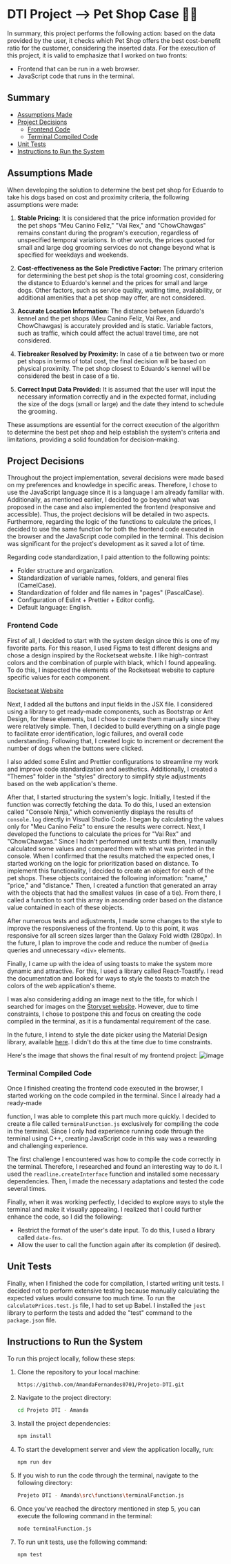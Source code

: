 # DTI Project --> Pet Shop Case 🐶🐾

In summary, this project performs the following action: based on the data provided by the user, it checks which Pet Shop offers the best cost-benefit ratio for the customer, considering the inserted data. For the execution of this project, it is valid to emphasize that I worked on two fronts:

- Frontend that can be run in a web browser.
- JavaScript code that runs in the terminal.

## Summary
- [Assumptions Made](#assumptions-made)
- [Project Decisions](#project-decisions)
  - [Frontend Code](#frontend-code)
  - [Terminal Compiled Code](#terminal-compiled-code)
- [Unit Tests](#unit-tests)
- [Instructions to Run the System](#instructions-to-run-the-system)

## Assumptions Made

When developing the solution to determine the best pet shop for Eduardo to take his dogs based on cost and proximity criteria, the following assumptions were made:

1. **Stable Pricing:** It is considered that the price information provided for the pet shops "Meu Canino Feliz," "Vai Rex," and "ChowChawgas" remains constant during the program's execution, regardless of unspecified temporal variations. In other words, the prices quoted for small and large dog grooming services do not change beyond what is specified for weekdays and weekends.

2. **Cost-effectiveness as the Sole Predictive Factor:** The primary criterion for determining the best pet shop is the total grooming cost, considering the distance to Eduardo's kennel and the prices for small and large dogs. Other factors, such as service quality, waiting time, availability, or additional amenities that a pet shop may offer, are not considered.

3. **Accurate Location Information:** The distance between Eduardo's kennel and the pet shops (Meu Canino Feliz, Vai Rex, and ChowChawgas) is accurately provided and is static. Variable factors, such as traffic, which could affect the actual travel time, are not considered.

4. **Tiebreaker Resolved by Proximity:** In case of a tie between two or more pet shops in terms of total cost, the final decision will be based on physical proximity. The pet shop closest to Eduardo's kennel will be considered the best in case of a tie.

5. **Correct Input Data Provided:** It is assumed that the user will input the necessary information correctly and in the expected format, including the size of the dogs (small or large) and the date they intend to schedule the grooming.

These assumptions are essential for the correct execution of the algorithm to determine the best pet shop and help establish the system's criteria and limitations, providing a solid foundation for decision-making.

## Project Decisions

Throughout the project implementation, several decisions were made based on my preferences and knowledge in specific areas. Therefore, I chose to use the JavaScript language since it is a language I am already familiar with. Additionally, as mentioned earlier, I decided to go beyond what was proposed in the case and also implemented the frontend (responsive and accessible). Thus, the project decisions will be detailed in two aspects. Furthermore, regarding the logic of the functions to calculate the prices, I decided to use the same function for both the frontend code executed in the browser and the JavaScript code compiled in the terminal. This decision was significant for the project's development as it saved a lot of time.

Regarding code standardization, I paid attention to the following points:

- Folder structure and organization.
- Standardization of variable names, folders, and general files (CamelCase).
- Standardization of folder and file names in "pages" (PascalCase).
- Configuration of Eslint + Prettier + Editor config.
- Default language: English.

### Frontend Code

First of all, I decided to start with the system design since this is one of my favorite parts. For this reason, I used Figma to test different designs and chose a design inspired by the Rocketseat website. I like high-contrast colors and the combination of purple with black, which I found appealing. To do this, I inspected the elements of the Rocketseat website to capture specific values for each component.

[Rocketseat Website](https://www.rocketseat.com.br/)

Next, I added all the buttons and input fields in the JSX file. I considered using a library to get ready-made components, such as Bootstrap or Ant Design, for these elements, but I chose to create them manually since they were relatively simple. Then, I decided to build everything on a single page to facilitate error identification, logic failures, and overall code understanding. Following that, I created logic to increment or decrement the number of dogs when the buttons were clicked.

I also added some Eslint and Prettier configurations to streamline my work and improve code standardization and aesthetics. Additionally, I created a "Themes" folder in the "styles" directory to simplify style adjustments based on the web application's theme.

After that, I started structuring the system's logic. Initially, I tested if the function was correctly fetching the data. To do this, I used an extension called "Console Ninja," which conveniently displays the results of `console.log` directly in Visual Studio Code. I began by calculating the values only for "Meu Canino Feliz" to ensure the results were correct. Next, I developed the functions to calculate the prices for "Vai Rex" and "ChowChawgas." Since I hadn't performed unit tests until then, I manually calculated some values and compared them with what was printed in the console. When I confirmed that the results matched the expected ones, I started working on the logic for prioritization based on distance. To implement this functionality, I decided to create an object for each of the pet shops. These objects contained the following information: "name," "price," and "distance." Then, I created a function that generated an array with the objects that had the smallest values (in case of a tie). From there, I called a function to sort this array in ascending order based on the distance value contained in each of these objects.

After numerous tests and adjustments, I made some changes to the style to improve the responsiveness of the frontend. Up to this point, it was responsive for all screen sizes larger than the Galaxy Fold width (280px). In the future, I plan to improve the code and reduce the number of `@media` queries and unnecessary `<div>` elements.

Finally, I came up with the idea of using toasts to make the system more dynamic and attractive. For this, I used a library called React-Toastify. I read the documentation and looked for ways to style the toasts to match the colors of the web application's theme.

I was also considering adding an image next to the title, for which I searched for images on the [Storyset website](https://storyset.com/dog). However, due to time constraints, I chose to postpone this and focus on creating the code compiled in the terminal, as it is a fundamental requirement of the case.

In the future, I intend to style the date picker using the Material Design library, available [here](https://m3.material.io/components/date-pickers/specs). I didn't do this at the time due to time constraints.

Here's the image that shows the final result of my frontend project:
  ![image](https://github.com/AmandaFernandes0701/Projeto-DTI/assets/116132492/1f856851-43c2-43e8-b2c9-201e1da989a5)

### Terminal Compiled Code

Once I finished creating the frontend code executed in the browser, I started working on the code compiled in the terminal. Since I already had a ready-made

 function, I was able to complete this part much more quickly. I decided to create a file called `terminalFunction.js` exclusively for compiling the code in the terminal. Since I only had experience running code through the terminal using C++, creating JavaScript code in this way was a rewarding and challenging experience.

The first challenge I encountered was how to compile the code correctly in the terminal. Therefore, I researched and found an interesting way to do it. I used the `readline.createInterface` function and installed some necessary dependencies. Then, I made the necessary adaptations and tested the code several times.

Finally, when it was working perfectly, I decided to explore ways to style the terminal and make it visually appealing. I realized that I could further enhance the code, so I did the following:

- Restrict the format of the user's date input. To do this, I used a library called `date-fns`.
- Allow the user to call the function again after its completion (if desired).

## Unit Tests

Finally, when I finished the code for compilation, I started writing unit tests. I decided not to perform extensive testing because manually calculating the expected values would consume too much time. To run the `calculatePrices.test.js` file, I had to set up Babel. I installed the `jest` library to perform the tests and added the "test" command to the `package.json` file.

## Instructions to Run the System

To run this project locally, follow these steps:

1. Clone the repository to your local machine:
   ```bash
   https://github.com/AmandaFernandes0701/Projeto-DTI.git
   ```

2. Navigate to the project directory:
   ```bash
   cd Projeto DTI - Amanda
   ```

3. Install the project dependencies:
   ```bash
   npm install
   ```

4. To start the development server and view the application locally, run:
   ```bash
   npm run dev
   ```

5. If you wish to run the code through the terminal, navigate to the following directory:
   ```bash
   Projeto DTI - Amanda\src\functions\terminalFunction.js
   ```

6. Once you've reached the directory mentioned in step 5, you can execute the following command in the terminal:
   ```bash
   node terminalFunction.js
   ```

7. To run unit tests, use the following command:
   ```bash
   npm test
   ```

